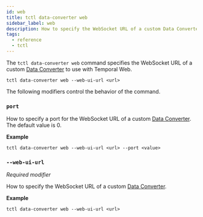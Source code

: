 ```yaml
---
id: web
title: tctl data-converter web
sidebar_label: web
description: How to specify the WebSocket URL of a custom Data Converter using tctl.
tags:
  - reference
  - tctl
---
```


The `tctl data-converter web` command specifies the WebSocket URL of a custom [Data Converter](/docs/content/what-is-a-data-converter) to use with Temporal Web.

`tctl data-converter web --web-ui-url <url>`

The following modifiers control the behavior of the command.

### `port`

How to specify a port for the WebSocket URL of a custom [Data Converter](/docs/content/what-is-a-data-converter). The default value is 0.

**Example**

```
tctl data-converter web --web-ui-url <url> --port <value>
```

### `--web-ui-url`

_Required modifier_

How to specify the WebSocket URL of a custom [Data Converter](/docs/content/what-is-a-data-converter).

**Example**

```
tctl data-converter web --web-ui-url <url>
```
